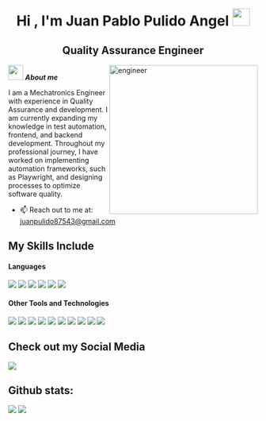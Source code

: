 <h1 align="center"><b>Hi , I'm Juan Pablo Pulido Angel </b><img src="https://media.giphy.com/media/hvRJCLFzcasrR4ia7z/giphy.gif" width="35"></h1>
<h2 align="center"><b>Quality Assurance Engineer</b></h2>
<img align="right" width=300px alt="engineer" src="https://user-images.githubusercontent.com/74038190/212749171-b84692a8-2b04-4e3b-93ca-ac14705da224.gif" />

<img src="https://media.giphy.com/media/ObNTw8Uzwy6KQ/giphy.gif" width="30px">&nbsp;***About me***

 
I am a Mechatronics Engineer with experience in Quality Assurance and development. I am currently expanding my knowledge in test automation, frontend, and backend development. Throughout my professional journey, I have worked on implementing automation frameworks, such as Playwright, and designing processes to optimize software quality.
- 📫 Reach out to me at: <a href="juanpulido87543@gmail.com">juanpulido87543@gmail.com</a>

## My Skills Include

<h4> Languages </h4>
<span>
  <img src="https://img.shields.io/badge/python-3670A0?style=for-the-badge&logo=python&logoColor=ffdd54">
  <img src="https://img.shields.io/badge/JavaScript-F7DF1E?style=for-the-badge&logo=javascript&logoColor=black">
  <img src="https://img.shields.io/badge/Java-ED8B00?style=for-the-badge&logo=java&logoColor=white">
  <img src= "https://img.shields.io/badge/typescript-%23007ACC.svg?style=for-the-badge&logo=typescript&logoColor=white">
  <img src="https://img.shields.io/badge/HTML5-E34F26?style=for-the-badge&logo=html5&logoColor=white">
  <img src="https://img.shields.io/badge/CSS3-1572B6?style=for-the-badge&logo=css3&logoColor=white">
  
  

</span>


<h4> Other Tools and Technologies </h4>
<span>
  <img src="https://img.shields.io/badge/-cypress-%23E5E5E5?style=for-the-badge&logo=cypress&logoColor=058a5e">
  <img src="https://img.shields.io/badge/-playwright-%232EAD33?style=for-the-badge&logo=playwright&logoColor=white">
  <img src="https://img.shields.io/badge/-selenium-%43B02A?style=for-the-badge&logo=selenium&logoColor=white">
  <img src="https://img.shields.io/badge/Postman-FF6C37?style=for-the-badge&logo=postman&logoColor=white">
  <img src="https://img.shields.io/badge/mysql-4479A1.svg?style=for-the-badge&logo=mysql&logoColor=white">
  <img src="https://img.shields.io/badge/MongoDB-%234ea94b.svg?style=for-the-badge&logo=mongodb&logoColor=white">
  <img src="https://img.shields.io/badge/pandas-%23150458.svg?style=for-the-badge&logo=pandas&logoColor=white">
  <img src="https://img.shields.io/badge/numpy-%23013243.svg?style=for-the-badge&logo=numpy&logoColor=white">
  <img src="https://img.shields.io/badge/Git-F05032?style=for-the-badge&logo=git&logoColor=white">
  <img src="https://img.shields.io/badge/jira-%230A0FFF.svg?style=for-the-badge&logo=jira&logoColor=white">
 
## Check out my Social Media

<a href="https://www.linkedin.com/in/juanpa-pulido87543/">
  <img src="https://img.shields.io/badge/linkedin-%230077B5.svg?style=for-the-badge&logo=linkedin&logoColor=white">
</a>

<h2>Github stats:</h2> 

[![](https://github-readme-stats.vercel.app/api?username=JuanPablo-Pulido&show_icons=true&theme=tokyonight&hide_border=true&locale=en)](https://github.com/JuanPablo-Pulido)
[![](https://github-readme-streak-stats.herokuapp.com/?user=JuanPablo-Pulido&theme=material-palenight)](https://github.com/JuanPablo-Pulido)
</div>
